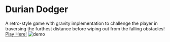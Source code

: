 # Durian Dodger
A retro-style game with gravity implementation to challenge the player in traversing the furthest distance before wiping out from the falling obstacles!
<br>
[Play Here!](https://durian-dodger.herokuapp.com/ "Play here")
![demo](demo.gif)

